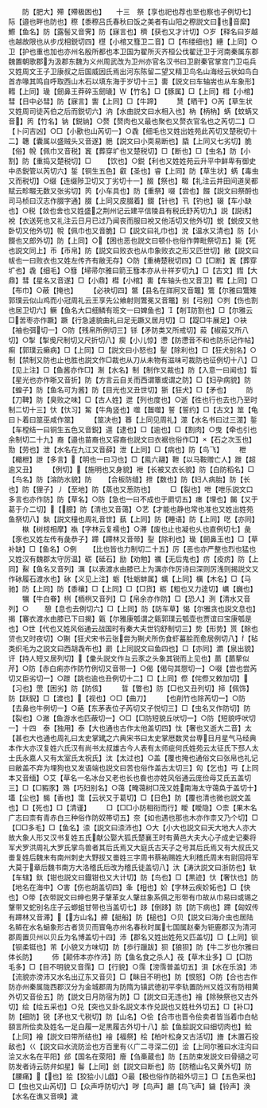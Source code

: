 <!-- { "loadSidebar": true } -->
　　防【肥大】殢【殢极困也】　　十三　祭【享也祀也荐也至也察也子例切七】际【邉也畔也防也】穄【黍穄吕氏春秋曰饭之美者有山阳之穄説文曰也音縻】鰶【鱼名】防【露髻又音霁】防【寐言也】穧【获也又才计切】○岁【释名曰岁越也越故限也从步戊相鋭切四】櫘【小棺又篲卫二音】□【布缕细也】繐【上同】○卫【护也重也加也亦州名殷所都也本卫国为翟所灭齐桓公伐翟迁卫于河南秦属东郡魏置朝歌郡为汲郡东魏为义州周武改为卫州亦官名汉书曰卫尉秦官掌宫门卫屯兵又姓周文王子卫康叔之后国威因氏焉出河东陈留二望又精卫鸟名山海经云状如鸟白首赤喙其鸣自呼取西山木石以填东海于岁切十三】軎【説文曰车轴耑也从车象形】轊【上同】璏【劒鼻王莽碎玉劒璏】【竹名】□【豚属】□【上同】槥【小棺】彗【日中必彗】防【寐言】讆【上同】□【牛蹄】
　　熭【晒干】○芮【草生状又姓周司徒芮伯之后而鋭切六】汭【水曲説文曰水相入也】枘【柄枘】蜹【蚊蜹又音】笍【竹名】钠【鋭钠】○赘【赘肉也又最也聚也又赘衣官名也之芮切二】□【卜问吉凶】○□【小歠也山芮切一】○毳【细毛也又姓出姓苑此芮切又楚税切十二】韢【囊属以盛贼头又音遂】脃【説文曰小耎易断也】膬【上同又七劣切】脆【俗】帨【佩巾又音税】竁【葬穿圹也又楚税切】□【断也】□【虫名】防【小割】防【重捣又楚税切】□
　　【饮也】○鋭【利也又姓姓苑云升平中鲜卑有御史中丞鋭管以芮切六】銴【铜生五色】叡【圣也】睿【上同】防【草生状】蜹【毒虫又而税切】○缀【连缀陟卫切又丁劣切十一】醊【祭也】畷【礼注云井田间道吴都赋云畛畷无数又张劣切】笍【小车具也】防【重祭】啜【尝也】餟【説文曰祭酹也司马桢曰汉志作腏字通】腏【上同又皮腏着】錣【针也】卂【钓也】辍【车小缺也】○税【敛也舍也又姓盛之荆州记云建平信陵县有税氏舒芮切九】説【説诱】裞【衣送死也又礼注云日月已过乃闻丧而服曰裞又他活切又他外切】蜕【蜕皮又他卧切又他外切】帨【佩巾也又音脆】□【説文曰礼巾也】涗【温水又清也】防【小餟也又郎外切】防【上同】○【困也恶也説文曰顿仆也俗作弊毗祭切五】毙【死也説文同上】币【币帛】防【説文曰败衣也从巾象败衣之形又匹世切】敝【説文曰帗也一曰败衣也又姓左传齐有敝无存】○防【重梼楚税切四】□【□断】竁【葬穿圹也】毳【细毛】○篲【埽帚尔雅曰箭王篲本亦从卄祥岁切九】□【古文】鏏【大鼎】彗【星名又音遂】□【小鼎】槥【小棺】軎【车轴头也又音卫】轊【上同】□【布巾】○蔽【掩也】
　　【必袂切四】鄨【县名在牂牁又音鼈】鷩【尔雅曰鷩雉郭璞云似山鸡而小冠周礼云王享先公飨射则鷩冕又音鼈】别【弓别】○刿【伤也割也居卫切六】鳜【鱼名大口细鳞有班文一曰婢鱼也】【剞防割也】□【尔雅云□苦枣亦作蹶】蹶【行急遽貌曲礼曰足无蹶又居月切】□【踶□牛展足】○袂【袖也弭切一】○防【残帛所例切三】铩【矛防类又所戒切】蔱【椒蔱又所八切】○掣【掣曵尺制切又尺折切八】瘈【小儿惊】懘【防懘音不和也防乐记作帖】痸【郭璞云癞病】□【上同】□【説文曰小怒也】銐【除利也】□【狂犬别名】○制【禁制又防也止也胜也説文作□裁也从刀从未物有滋味可裁防也征例切十八】□【见上注】□【鱼酱亦作□】淛【水名】制【制作又裁也】防【入意一曰闻也】晢【星光也亦作晣又音折】防【方言云自关而西谓簟或谓之防】□【妇孕病貌】防【蝗子】防【鱼名可为酱】防【目光也又丑世切】狾【狂犬】□【矛也】
　　防【刀鞞】防【臭败之味】□【古人姓】迣【列也度也】○逝【徃也行也去也乃至时制二切十三】忕【忕习】觢【牛角竖也】噬【齧噬】誓【誓约】□【古文】筮【龟曰卜着曰筮巫咸作筮】
　　【筮决也】簭【上同见周礼】澨【水名书曰过三澨】銴【车樘结一曰铜生五色又音鋭】遾【逮也】□【逾也】□【割肉】○曳【牵也引也余制切二十九】裔【邉也苗裔也又容裔也説文曰衣裾也俗作□】【石之次玉也】勚【劳也】泄【水名在九江又音薛】泄【上同】□【病也】防【鸟飞】
　　枻【檝枻】詍【多言】【明也一曰习也】□【鳯六翮】靾【以马鞍赠亡人】跇【超逾又丑】
　　【例切】【施明也又身貌】袣【长被又衣长貌】防【白防稻名】□【鸟名】防【溶防水貌】防
　　【合板防缝】抴【数也】防【妇人病胎】防【长也】防【狸子】丿【至地】防【蒸也又葱防也】
　　□【裂也】呭【呭乐説文口多言也亦作防】防【草名】○防【急也一曰不成也于罽切五】瘗【埋也】餲【又于葛于介二切】【臆】防【清也又音蔼】○艺【才能也静也常也准也又姓出姓苑鱼祭切八】埶【説文穜也周礼音世】蓺【上同】防【睡语】防【上同】呓【亦同】
　　槸【树枝相摩】褹【字林云复襦也】○滞【废也止也凝也乆也直例切七】彘【豕也又姓左传有彘恭子】蹛【蹛林又音带】銐【除利也】璏【劒鼻玉也】□【草补缺】□【鱼名】○例
　　【比也皆也力制切二十五】厉【恶也亦严整也烈也猛也又姓汉有魏郡太守厉温】砺【砥石】励【劝勉】禲【无后鬼也】疠【疫疠】防【上同】鮤【鱼名又音列】濿【以表渡水由膝已上为濿亦作厉诗曰深则厉浅则揭説文又作砅履石渡水也】砅【义见上注】蛎【牡蛎蚌属】蠇【上同】櫔【木名】□【马驰】防【上同】防【黍欀】□【上同】□【□货】粝【粗也又力逹切】巁【巍也】
　　犡【牛白眷】栵【栭栵又音列】□【帛余亦作防】□【恐人】洌【清水又音列】○
　　憩【息也去例切六】□【上同】防【防车草】愒【尔雅贪也説文息也】揭【褰衣渡水由膝已下曰揭】甈【尔雅康瓠谓之甈郭璞云瓠壶也贾谊曰宝康瓠是也】○世【代也又姓风俗通云战国时有秦大夫世钧舒制切三】势【形势】贳【賖也贷也又时夜切】○猘【狂犬宋书云张尝为猘犬所伤食虾蟇脍而愈居例切八】【毡类织毛为之説文曰西胡毳布也】罽【上同説文曰鱼四也】□【亦同】瀱【泉出貌】讦【持人短又居列切】【彚头説文作彑云豕之头象其锐而上见也】蘮【蘮蒘似芹】○防【赤白痢亦作防竹例切又音带一】○偈【偈句其憇切一】○啜【尝也尝芮切又臣劣切一】○跇【跳也逾也丑例切十二】□【上同】傺【侘傺又敕加切】【习也】慸【困劣】防【防侅】
　　晢【瞥也】防【□也又丑列切】揥【佩饰】防【跃貎】□【渡也】【视也】○□【曲刀】
　　【也削竹也除芮切一】○防【去鼻也牛例切一】○蕝【东茅表位子芮切又子悦切三】□【虫名又作防切】防【裂也】○潎【鱼游水也匹蔽切一】○□【□防短貌丘吠切一】○防【短貌呼吠切一】十四　泰【独用】泰【大也通也古作太他盖切四】忲【奢也又逝大二音】太【甚也大也通也周礼曰太史掌建之六典宋书曰太史掌厯数灵台専日月星气马经典本作大亦汉复姓六氏汉有尚书太叔雄古今人表有太师疵何氏姓苑云太征氏下邳人太士氏永嘉人又有太室氏太祝氏】汰【太过也】○盖【覆也掩也通俗文曰张帛也礼记曰敝盖不弃为埋狗也又发语端也説文曰苦也俗作盖古太切三】匃【乞也】丏【上同本又音缅】○艾【草名一名冰台又老也长也飬也亦姓风俗通云庞俭母艾氏五盖切三】□【□豭豕】鴱【巧妇别名】○蔼【晻蔼树□茂又姓南海太守蔼奂于盖切十】壒【尘也】馤【香也】霭【云状又于葛切】□【日色】防【覆也清也微也説文盖也】□【死也】□【清谨】
　　□【□□小防相衔而行】瞹【瞹隐】○柰【果木名广志曰柰有青赤白三种俗作防奴帯切五】奈【如也遇也那也木亦作柰又乃个切】□【□□多毛】□【鱼名】渿【説文曰渿沛也】○大【小大也説文曰天大地大人亦大故大象人形又汉书复姓五氏献公娶大狐氏楚襄王时有黄邑大夫大心子成史记秦将军犬罗洪周礼大罗氏掌鸟兽者其后氏焉又大庭氏古天子之号其后氏焉又有大叔氏又畨复姓后魏末有南州刺史大野拔又畨姓三字周书蔡祐赐姓大利稽氏周末有尉回将军大莫于章后魏书南方大洛稽氏后改为稽氏徒盖切八】汏【涛汏説文曰浙防也】轪【车辖】釱【钳也説文曰鐡钳也又大计切】防【鸟也】□【黒迹】忕【奢忕也】防【地名在海中】○害【伤也胡盖切四】夆【相也】妎【字林云疾妎妬也】□【快也】○带【衣带説文曰绅也男子鞶革女人鞶丝象系佩之形带有巾故从巾易曰或锡之鞶带又蛇别名庄子云蝍蛆甘带也当盖切七】跢【倒跢】防【防下病也】蹛【匈奴传有蹛林又音滞】【方山名】艜【艇船】防【槌也】○贝【説文曰海介虫也居陆名贆在水名蜬象形古者货贝而寳龟亦州名春秋时属七国属赵秦为钜鹿郡汉为清河郡周置贝州以贝丘为名博盖切十四】沛【郡名又姓出姓苑又匹盖切】□【上同】钡【钡柔铤也】芾【小貌又方味切】防【歩行躐跋】狈【狼狈】防【牛二岁也尔雅曰体长防】
　　伂【颠伂本亦作沛】防【鱼名食之杀人】茷【草木业多】□【□防毛多】□【目不明貌又音霈】□【行貌】○霈【滂霈普盖切五】浿【水在乐浪】沛【流貌亦滂沛又水名出辽东又音贝】□【眛目不明也】防【恨怒】○防【合也古作防亦州秦属陇西郡汉分为金城郡周为防隋为镇武徳初平李轨置防州又姓汉有防相黄外切又音侩五】防【説文日月防宿为防】□【説文曰无违也】禬【除殃祭也又古外切】绘【绘五采也】○兑【突也又卦名説文本作兑説也又姓杜外切五】□【补□】防【细防】锐【矛也又弋税切】防【山名】○侩【合市也晋令侩卖者皆当着巾白帖頟言所侩卖及姓名一足白履一足黒履古外切十八】脍【鱼脍説文曰细切肉也】鲙【上同】襘【説文曰带所结也】禬【福祭】桧【柏叶松身又古活切】旝【木置石投敌也】巜【説文曰水流防浍也方百里有巜广二寻深二仞】浍【上同尔雅曰水注沟曰浍又水名在平阳】郐【国名在荥阳】廥【刍槀蔵也】防【五防束发説文曰骨擿之可防发者诗云防弁如星】鬠【上同】刽【説文曰断也】防【防稽山名又黄外切】防【腰痛】【也】狯【狡狯小儿戯】○最【极也俗作防祖外切三】□【五色采也】□【虫也又山芮切】□【众声呼防切六】哕【鸟声】翽【鸟飞声】鐬【铃声】涣【水名在谯又音唤】濊
